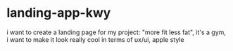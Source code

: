 # landing-app-kwy
i want to create a landing page for my project: "more fit less fat", it's a gym, i want to make it look really cool in terms of ux/ui, apple style
